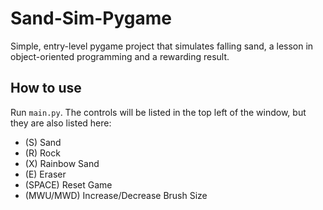 # Sand-Sim-Pygame

Simple, entry-level pygame project that simulates falling sand, a lesson in object-oriented programming and a rewarding result.

## How to use

Run `main.py`. The controls will be listed in the top left of the window, but they are also listed here:

- (S) Sand
- (R) Rock
- (X) Rainbow Sand
- (E) Eraser
- (SPACE) Reset Game
- (MWU/MWD) Increase/Decrease Brush Size